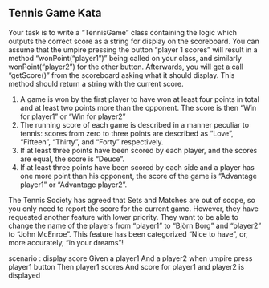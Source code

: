 ## Tennis Game Kata

Your task is to write a “TennisGame” class containing the logic which outputs the correct score as a string for display on the scoreboard. You can assume that the umpire pressing the button “player 1 scores” will result in a method “wonPoint(“player1”)” being called on your class, and similarly wonPoint(“player2”) for the other button. Afterwards, you will get a call “getScore()” from the scoreboard asking what it should display. This method should return a string with the current score.

1. A game is won by the first player to have won at least four points in total and at least two points more than the opponent. The score is then “Win for player1” or “Win for player2”
2. The running score of each game is described in a manner peculiar to tennis: scores from zero to three points are described as “Love”, “Fifteen”, “Thirty”, and “Forty” respectively.
3. If at least three points have been scored by each player, and the scores are equal, the score is “Deuce”.
4. If at least three points have been scored by each side and a player has one more point than his opponent, the score of the game is “Advantage player1” or “Advantage player2”.

The Tennis Society has agreed that Sets and Matches are out of scope, so you only need to report the score for the current game. However, they have requested another feature with lower priority. They want to be able to change the name of the players from “player1” to “Björn Borg” and “player2” to “John McEnroe”. This feature has been categorized “Nice to have”, or, more accurately, “in your dreams”!

 
scenario : display score
Given a player1
And a player2
when umpire press player1 button
Then player1 scores
And score for player1 and player2 is displayed
